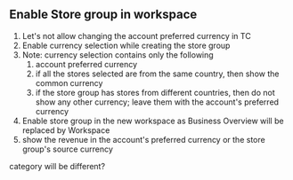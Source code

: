 Enable Store group in workspace
---

1. Let's not allow changing the account preferred currency in TC 
2. Enable currency selection while creating the store group 
3. Note: currency selection contains only the following 
     1. account preferred currency 
     2. if all the stores selected are from the same country, then show the common currency 
     3. if the store group has stores from different countries, then do not show any other currency; leave them with the account's preferred currency
4. Enable store group in the new workspace as Business Overview will be replaced by Workspace
5. show the revenue in the account's preferred currency or the store group's source currency

category will be different?